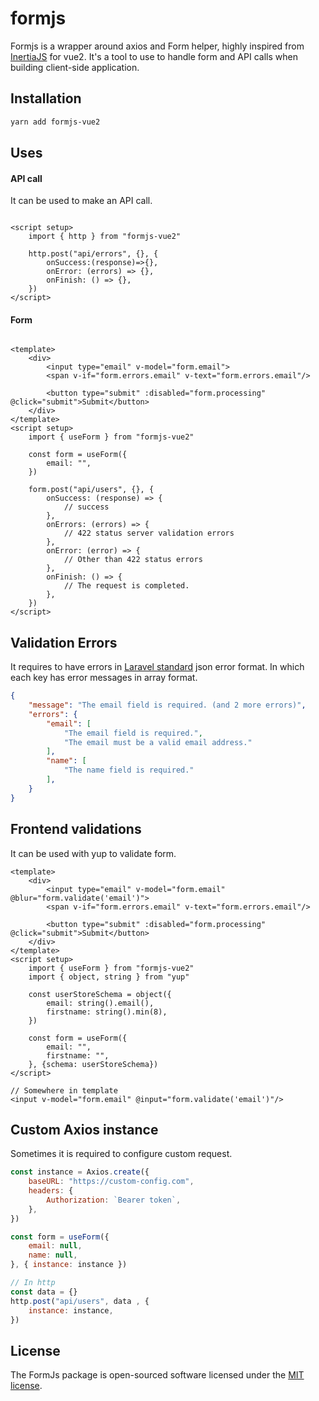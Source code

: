 # formjs
Formjs is a wrapper around axios and Form helper, highly inspired from [InertiaJS](https://inertiajs.com/) for vue2. 
It's a tool to use to handle form and API calls when building client-side application.

## Installation
```bash
yarn add formjs-vue2
```

## Uses

#### API call
It can be used to make an API call.
```vue

<script setup>
    import { http } from "formjs-vue2"

    http.post("api/errors", {}, {
        onSuccess:(response)=>{},
        onError: (errors) => {},
        onFinish: () => {},
    })
</script>
```


#### Form
```vue

<template>
    <div>
        <input type="email" v-model="form.email">
        <span v-if="form.errors.email" v-text="form.errors.email"/>

        <button type="submit" :disabled="form.processing" @click="submit">Submit</button>
    </div>
</template>
<script setup>
    import { useForm } from "formjs-vue2"

    const form = useForm({
        email: "",
    })

    form.post("api/users", {}, {
        onSuccess: (response) => {
            // success 
        },
        onErrors: (errors) => {
            // 422 status server validation errors
        },
        onError: (error) => {
            // Other than 422 status errors
        },
        onFinish: () => {
            // The request is completed.
        },
    })
</script>
```


## Validation Errors
It requires to have errors in [Laravel standard](https://laravel.com/docs/9.x/validation#validation-error-response-format) json error format. In which each key has error messages in array 
format. 

```json
{
    "message": "The email field is required. (and 2 more errors)",
    "errors": {
        "email": [
            "The email field is required.",
            "The email must be a valid email address."
        ],
        "name": [
            "The name field is required."
        ],
    }
}
```

## Frontend validations
It can be used with yup to validate form.

```vue
<template>
    <div>
        <input type="email" v-model="form.email" @blur="form.validate('email')">
        <span v-if="form.errors.email" v-text="form.errors.email"/>

        <button type="submit" :disabled="form.processing" @click="submit">Submit</button>
    </div>
</template>
<script setup>
    import { useForm } from "formjs-vue2"
    import { object, string } from "yup"

    const userStoreSchema = object({
        email: string().email(),
        firstname: string().min(8),
    })

    const form = useForm({
        email: "",
        firstname: "",
    }, {schema: userStoreSchema})
</script>

// Somewhere in template
<input v-model="form.email" @input="form.validate('email')"/>
```

## Custom Axios instance
Sometimes it is required to configure custom request.
```js
const instance = Axios.create({ 
    baseURL: "https://custom-config.com", 
    headers: { 
        Authorization: `Bearer token`, 
    },
})

const form = useForm({
    email: null,
    name: null,
}, { instance: instance })

// In http
const data = {}
http.post("api/users", data , {
    instance: instance,
})
```

## License

The FormJs package is open-sourced software licensed under the [MIT license](https://opensource.org/licenses/MIT).
